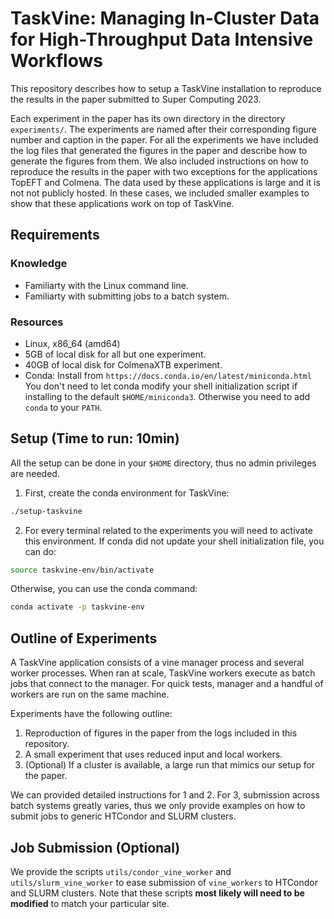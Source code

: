 # TaskVine: Managing In-Cluster Data for High-Throughput Data Intensive Workflows

This repository describes how to setup a TaskVine installation to reproduce the
results in the paper submitted to Super Computing 2023.

Each experiment in the paper has its own directory in the directory
`experiments/`. The experiments are named after their corresponding figure
number and caption in the paper. For all the experiments we have included the
log files that generated the figures in the paper and describe how to generate
the figures from them. We also included instructions on how to reproduce the
results in the paper with two exceptions for the applications TopEFT and
Colmena. The data used by these applications is large and it is not not
publicly hosted. In these cases, we included smaller examples to show that
these applications work on top of TaskVine.

## Requirements

### Knowledge

- Familiarty with the Linux command line.
- Familiarty with submitting jobs to a batch system.

### Resources

- Linux, x86\_64 (amd64)
- 5GB of local disk for all but one experiment.
- 40GB of local disk for ColmenaXTB experiment.
- Conda:
    Install from `https://docs.conda.io/en/latest/miniconda.html`
    You don't need to let conda modify your shell initialization script if
    installing to the default `$HOME/miniconda3`. Otherwise you need to add
    `conda` to your `PATH`. 

## Setup (Time to run: 10min)

All the setup can be done in your `$HOME` directory, thus no admin privileges
are needed.

1. First, create the conda environment for TaskVine:

```sh
./setup-taskvine
```

2. For every terminal related to the experiments you will need to activate this
   environment. If conda did not update your shell initialization file, you can
   do:

```sh
source taskvine-env/bin/activate
```

Otherwise, you can use the conda command:

```sh
conda activate -p taskvine-env
```


## Outline of Experiments

A TaskVine application consists of a vine manager process and several worker
processes. When ran at scale, TaskVine workers execute as batch jobs that
connect to the manager. For quick tests, manager and a handful of workers are
run on the same machine.

Experiments have the following outline:

1. Reproduction of figures in the paper from the logs included in this repository.
2. A small experiment that uses reduced input and local workers.
3. (Optional) If a cluster is available, a large run that mimics our setup for the paper.

We can provided detailed instructions for 1 and 2. For 3, submission across
batch systems greatly varies, thus we only provide examples on how to submit
jobs to generic HTCondor and SLURM clusters.


## Job Submission (Optional)

We provide the scripts `utils/condor_vine_worker` and `utils/slurm_vine_worker`
to ease submission of `vine_workers` to HTCondor and SLURM clusters. Note that
these scripts **most likely will need to be modified** to match your particular
site.


